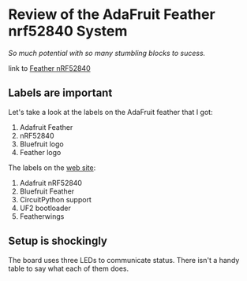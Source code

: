 # Review of the AdaFruit Feather nrf52840 System

*So much potential with so many stumbling blocks to sucess.*

link to [Feather nRF52840](https://www.adafruit.com/product/4062)

## Labels are important

Let's take a look at the labels on the AdaFruit feather that I got:

1. Adafruit Feather
2. nRF52840
3. Bluefruit logo
4. Feather logo 

The labels on the [web site](https://learn.adafruit.com/introducing-the-adafruit-nrf52840-feather):

1. Adafruit nRF52840
2. Bluefruit Feather
3. CircuitPython support
4. UF2 bootloader
5. Featherwings



## Setup is shockingly 

The board uses three LEDs to communicate status. There isn't a handy table to say what each of them does.